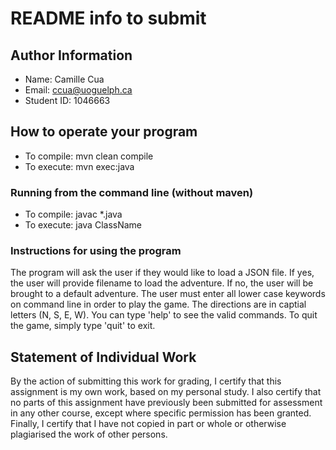 # README info to submit

## Author Information

* Name: Camille Cua
* Email: ccua@uoguelph.ca
* Student ID: 1046663

## How to operate your program
* To compile: mvn clean compile
* To execute: mvn exec:java

### Running from the command line (without maven)
* To compile: javac *.java
* To execute: java ClassName 

### Instructions for using the program
The program will ask the user if they would like to load a JSON file. 
If yes, the user will provide filename to load the adventure. 
If no, the user will be brought to a default adventure. 
The user must enter all lower case keywords on command line in order to play the game. The directions
are in captial letters (N, S, E, W). 
You can type 'help' to see the valid commands. 
To quit the game, simply type 'quit' to exit. 

## Statement of Individual Work

By the action of submitting this work for grading, I certify that this assignment is my own work, based on my personal study.  I also certify that no parts of this assignment have previously been submitted for assessment in any other course, except where specific permission has been granted.  Finally, I certify that I have not copied in part or whole  or otherwise plagiarised the work of other persons.

